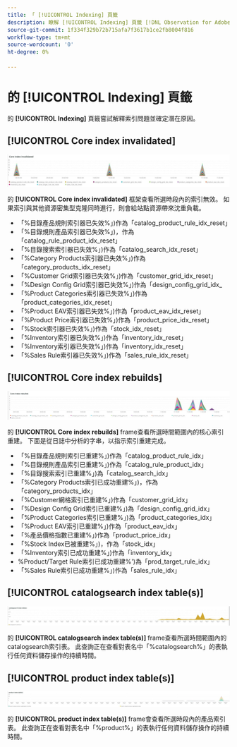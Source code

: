 ```yaml
---
title: 「 [!UICONTROL Indexing] 頁籤
description: 瞭解 [!UICONTROL Indexing] 頁籤 [!DNL Observation for Adobe Commerce]。
source-git-commit: 1f334f329b72b715afa7f3617b1ce2fb8004f816
workflow-type: tm+mt
source-wordcount: '0'
ht-degree: 0%

---
```


# 的 [!UICONTROL Indexing] 頁籤

的 **[!UICONTROL Indexing]** 頁籤嘗試解釋索引問題並確定潛在原因。

## [!UICONTROL Core index invalidated]

![核心指數失效](../../assets/tools/observation-for-adobe-commerce/indexing-tab-1.jpg)

的 **[!UICONTROL Core index invalidated]** 框架查看所選時段內的索引無效。 如果索引與其他資源密集型克隆同時進行，則會給站點資源帶來沈重負載。

* 「%目錄產品規則索引器已失效%」)作為「catalog_product_rule_idx_reset」
* 「%目錄規則產品索引器已失效%」)，作為「catalog_rule_product_idx_reset」
* 「%目錄搜索索引器已失效%」)作為「catalog_search_idx_reset」
* 「%Category Products索引器已失效%」)作為「category_products_idx_reset」
* 「%Customer Grid索引器已失效%」)作為「customer_grid_idx_reset」
* 「%Design Config Grid索引器已失效%」)作為「design_config_grid_idx_
* 「%Product Categories索引器已失效%」)作為「product_categories_idx_reset」
* 「%Product EAV索引器已失效%」)作為「product_eav_idx_reset」
* 「%Product Price索引器已失效%」)作為「product_price_idx_reset」
* 「%Stock索引器已失效%」)作為「stock_idx_reset」
* 「%Inventory索引器已失效%」)作為「inventory_idx_reset」
* 「%Inventory索引器已失效%」)作為「inventory_idx_reset」
* 「%Sales Rule索引器已失效%」)作為「sales_rule_idx_reset」

## [!UICONTROL Core index rebuilds]

![核心索引重建](../../assets/tools/observation-for-adobe-commerce/indexing-tab-2.jpg)

的 **[!UICONTROL Core index rebuilds]** frame查看所選時間範圍內的核心索引重建。 下面是從日誌中分析的字串，以指示索引重建完成。

* 「%目錄產品規則索引已重建%」)作為「catalog_product_rule_idx」
* 「%目錄規則產品索引已重建%」)作為「catalog_rule_product_idx」
* 「%目錄搜索索引已重建%」)為「catalog_search_idx」
* 「%Category Products索引已成功重建%」)，作為「category_products_idx」
* 「%Customer網格索引已重建%」)作為「customer_grid_idx」
* 「%Design Config Grid索引已重建%」)為「design_config_grid_idx」
* 「%Product Categories索引已重建%」)為「product_categories_idx」
* 「%Product EAV索引已重建%」)作為「product_eav_idx」
* 「%產品價格指數已重建%」)作為「product_price_idx」
* 「%Stock Index已被重建%」)，作為「stock_idx」
* 「%Inventory索引已成功重建%」)作為「inventory_idx」
* %Product/Target Rule索引已成功重建%&#39;)為「prod_target_rule_idx」
* 「%Sales Rule索引已成功重建%」)作為「sales_rule_idx」


## [!UICONTROL catalogsearch index table(s)]

![目錄搜索索引表](../../assets/tools/observation-for-adobe-commerce/indexing-tab-3.jpg)

的 **[!UICONTROL catalogsearch index table(s)]** frame查看所選時間範圍內的catalogsearch索引表。 此查詢正在查看對表名中「%catalogsearch%」的表執行任何資料儲存操作的持續時間。

## [!UICONTROL product index table(s)]

![產品索引表](../../assets/tools/observation-for-adobe-commerce/indexing-tab-4.jpg)

的 **[!UICONTROL product index table(s)]** frame會查看所選時段內的產品索引表。 此查詢正在查看對表名中「%product%」的表執行任何資料儲存操作的持續時間。
